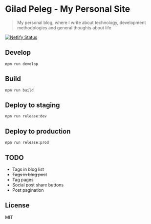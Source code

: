 # Gilad Peleg - My Personal Site
> My personal blog, where I write about technology, development methodologies and general thoughts about life

[![Netlify Status](https://api.netlify.com/api/v1/badges/56dbcd0f-ec5a-4785-a921-a90517b5b634/deploy-status)](https://app.netlify.com/sites/elastic-hamilton-a5c549/deploys)

## Develop

`npm run develop`

## Build

`npm run build`

## Deploy to staging

`npm run release:dev`

## Deploy to production

`npm run release:prod`

## TODO

- Tags in blog list
- ~~Tags in blog post~~
- Tag pages
- Social post share buttons
- Post pagination

## License

MIT
